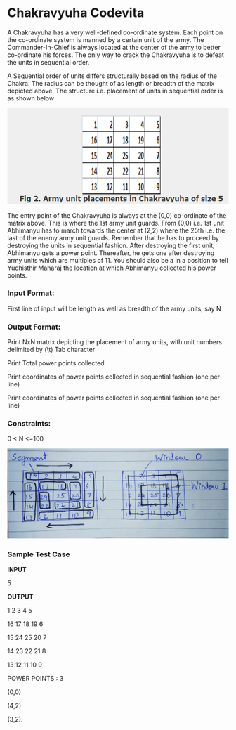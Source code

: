 # Chakravyuha Codevita

A Chakravyuha has a very well-defined co-ordinate system. Each point on the co-ordinate system is manned by a certain unit of the army. The Commander-In-Chief is always located at the center of the army to better co-ordinate his forces. The only way to crack the Chakravyuha is to defeat the units in sequential order.

A Sequential order of units differs structurally based on the radius of the Chakra. The radius can be thought of as length or breadth of the matrix depicted above. The structure i.e. placement of units in sequential order is as shown below

![](Extras/mJHkY.png)

The entry point of the Chakravyuha is always at the (0,0) co-ordinate of the matrix above. This is where the 1st army unit guards. From (0,0) i.e. 1st unit Abhimanyu has to march towards the center at (2,2) where the 25th i.e. the last of the enemy army unit guards. Remember that he has to proceed by destroying the units in sequential fashion. After destroying the first unit, Abhimanyu gets a power point. Thereafter, he gets one after destroying army units which are multiples of 11. You should also be a in a position to tell Yudhisthir Maharaj the location at which Abhimanyu collected his power points.

### Input Format:

First line of input will be length as well as breadth of the army units, say N

### Output Format:

Print NxN matrix depicting the placement of army units, with unit numbers delimited by (\t) Tab character

Print Total power points collected

Print coordinates of power points collected in sequential fashion (one per line)

Print coordinates of power points collected in sequential fashion (one per line)

### Constraints:

0 < N <=100

![](Extras/VPggo.jpg)

### Sample Test Case 

**INPUT**

5

**OUTPUT**

1 2 3 4 5

16 17 18 19 6

15 24 25 20 7

14 23 22 21 8

13 12 11 10 9

POWER POINTS : 3

(0,0)

(4,2)

(3,2).
